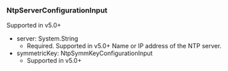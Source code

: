 ### NtpServerConfigurationInput
Supported in v5.0+

- server: System.String
  - Required. Supported in v5.0+
Name or IP address of the NTP server.
- symmetricKey: NtpSymmKeyConfigurationInput
  - Supported in v5.0+
